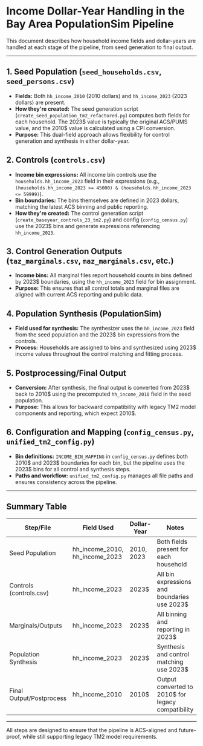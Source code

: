 # Income Dollar-Year Handling in the Bay Area PopulationSim Pipeline

This document describes how household income fields and dollar-years are handled at each stage of the pipeline, from seed generation to final output.

---

## 1. Seed Population (`seed_households.csv`, `seed_persons.csv`)
- **Fields:** Both `hh_income_2010` (2010 dollars) and `hh_income_2023` (2023 dollars) are present.
- **How they're created:** The seed generation script (`create_seed_population_tm2_refactored.py`) computes both fields for each household. The 2023$ value is typically the original ACS/PUMS value, and the 2010$ value is calculated using a CPI conversion.
- **Purpose:** This dual-field approach allows flexibility for control generation and synthesis in either dollar-year.

## 2. Controls (`controls.csv`)
- **Income bin expressions:** All income bin controls use the `households.hh_income_2023` field in their expressions (e.g., `(households.hh_income_2023 >= 45000) & (households.hh_income_2023 <= 59999)`).
- **Bin boundaries:** The bins themselves are defined in 2023 dollars, matching the latest ACS binning and public reporting.
- **How they're created:** The control generation script (`create_baseyear_controls_23_tm2.py`) and config (`config_census.py`) use the 2023$ bins and generate expressions referencing `hh_income_2023`.

## 3. Control Generation Outputs (`taz_marginals.csv`, `maz_marginals.csv`, etc.)
- **Income bins:** All marginal files report household counts in bins defined by 2023$ boundaries, using the `hh_income_2023` field for bin assignment.
- **Purpose:** This ensures that all control totals and marginal files are aligned with current ACS reporting and public data.

## 4. Population Synthesis (PopulationSim)
- **Field used for synthesis:** The synthesizer uses the `hh_income_2023` field from the seed population and the 2023$ bin expressions from the controls.
- **Process:** Households are assigned to bins and synthesized using 2023$ income values throughout the control matching and fitting process.

## 5. Postprocessing/Final Output
- **Conversion:** After synthesis, the final output is converted from 2023$ back to 2010$ using the precomputed `hh_income_2010` field in the seed population.
- **Purpose:** This allows for backward compatibility with legacy TM2 model components and reporting, which expect 2010$.

## 6. Configuration and Mapping (`config_census.py`, `unified_tm2_config.py`)
- **Bin definitions:** `INCOME_BIN_MAPPING` in `config_census.py` defines both 2010$ and 2023$ boundaries for each bin, but the pipeline uses the 2023$ bins for all control and synthesis steps.
- **Paths and workflow:** `unified_tm2_config.py` manages all file paths and ensures consistency across the pipeline.

---

## Summary Table

| Step/File                | Field Used           | Dollar-Year | Notes                                                      |
|--------------------------|---------------------|-------------|------------------------------------------------------------|
| Seed Population          | hh_income_2010, hh_income_2023 | 2010$, 2023$ | Both fields present for each household                     |
| Controls (controls.csv)  | hh_income_2023      | 2023$       | All bin expressions and boundaries use 2023$               |
| Marginals/Outputs        | hh_income_2023      | 2023$       | All binning and reporting in 2023$                         |
| Population Synthesis     | hh_income_2023      | 2023$       | Synthesis and control matching use 2023$                   |
| Final Output/Postprocess | hh_income_2010      | 2010$       | Output converted to 2010$ for legacy compatibility         |

---

All steps are designed to ensure that the pipeline is ACS-aligned and future-proof, while still supporting legacy TM2 model requirements.
